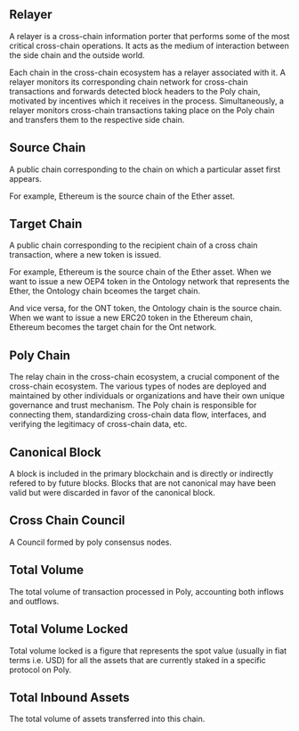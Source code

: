 ## Relayer

A relayer is a cross-chain information porter that performs some of the most critical cross-chain operations. It acts as the medium of interaction between the side chain and the outside world.

Each chain in the cross-chain ecosystem has a relayer associated with it. A relayer monitors its corresponding chain network for cross-chain transactions and forwards detected block headers to the Poly chain, motivated by incentives which it receives in the process.
Simultaneously, a relayer monitors cross-chain transactions taking place on the Poly chain and transfers them to the respective side chain.


## Source Chain

A public chain corresponding to the chain on which a particular asset first appears.

For example, Ethereum is the source chain of the Ether asset.

## Target Chain

A public chain corresponding to the recipient chain of a cross chain transaction, where a new token is issued.

For example, Ethereum is the source chain of the Ether asset.
When we want to issue a new OEP4 token in the Ontology network that represents the Ether, the Ontology chain bceomes the target chain.

And vice versa, for the ONT token, the Ontology chain is the source chain.
When we want to issue a new ERC20 token in the Ethereum chain, Ethereum becomes the target chain for the Ont network.

## Poly Chain

The relay chain in the cross-chain ecosystem, a crucial component of the cross-chain ecosystem. The various types of nodes are deployed and maintained by other individuals or organizations and have their own unique governance and trust mechanism. The Poly chain is responsible for connecting them, standardizing cross-chain data flow, interfaces, and verifying the legitimacy of cross-chain data, etc.

## Canonical Block

A block is included in the primary blockchain and is directly or indirectly refered to by future blocks. Blocks that are not canonical may have been valid but were discarded in favor of the canonical block.

##  Cross Chain Council

A Council formed by poly consensus nodes.

## Total Volume

The total volume of transaction processed in Poly, accounting both inflows and outflows.

## Total Volume Locked 

Total volume locked is a figure that represents the spot value (usually in fiat terms i.e. USD) for all the assets that are currently staked in a specific protocol on Poly.

## Total Inbound Assets

The total volume of assets transferred into this chain. 

